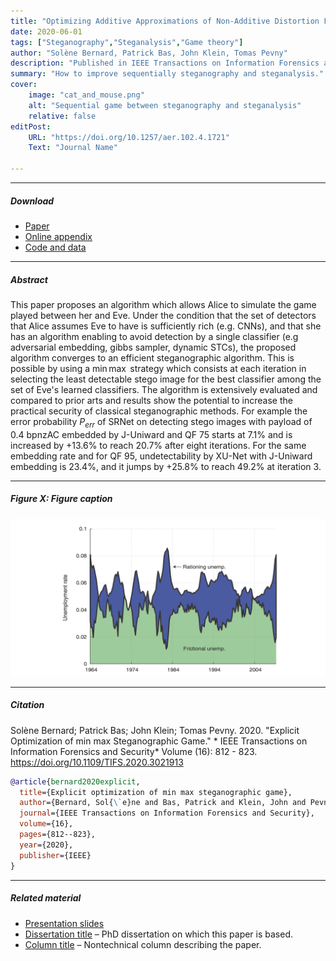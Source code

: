 ```yaml
---
title: "Optimizing Additive Approximations of Non-Additive Distortion Functions" 
date: 2020-06-01
tags: ["Steganography","Steganalysis","Game theory"]
author: "Solène Bernard, Patrick Bas, John Klein, Tomas Pevny"
description: "Published in IEEE Transactions on Information Forensics and Security, 2020." 
summary: "How to improve sequentially steganography and steganalysis." 
cover:
    image: "cat_and_mouse.png"
    alt: "Sequential game between steganography and steganalysis"
    relative: false
editPost:
    URL: "https://doi.org/10.1257/aer.102.4.1721"
    Text: "Journal Name"

---
```


---

##### Download

+ [Paper](paper1.pdf)
+ [Online appendix](appendix1.pdf)
+ [Code and data](https://github.com/pmichaillat/job-rationing)

---

##### Abstract

This paper proposes an algorithm which allows Alice to simulate the game played between her and Eve. Under the condition that the set of detectors that Alice assumes Eve to have is sufficiently rich (e.g. CNNs), and that she has an algorithm enabling to avoid detection by a single classifier (e.g adversarial embedding, gibbs sampler, dynamic STCs), the proposed algorithm converges to an efficient steganographic algorithm. This is possible by using a $\min\max$ strategy which consists at each iteration in selecting the least detectable stego image for the best classifier among the set of Eve's learned classifiers. The algorithm is extensively evaluated and compared to prior arts and results show the potential to increase the practical security of classical steganographic methods. For example the error probability $P_{err}$ of SRNet on detecting stego images with payload of 0.4 bpnzAC embedded by J-Uniward and QF 75 starts at 7.1\% and is increased by +13.6\% to reach 20.7\% after eight iterations. For the same embedding rate and for QF 95, undetectability by XU-Net with J-Uniward embedding is 23.4\%, and it jumps by +25.8\% to reach 49.2\% at iteration 3.

---

##### Figure X: Figure caption

![](paper1.png)

---

##### Citation

Solène Bernard; Patrick Bas; John Klein; Tomas Pevny. 2020. "Explicit Optimization of min max Steganographic Game." * IEEE Transactions on Information Forensics and Security* Volume (16): 812 - 823. https://doi.org/10.1109/TIFS.2020.3021913

```BibTeX
@article{bernard2020explicit,
  title={Explicit optimization of min max steganographic game},
  author={Bernard, Sol{\`e}ne and Bas, Patrick and Klein, John and Pevny, Tomas},
  journal={IEEE Transactions on Information Forensics and Security},
  volume={16},
  pages={812--823},
  year={2020},
  publisher={IEEE}
}
```

---

##### Related material

+ [Presentation slides](presentation1.pdf)
+ [Dissertation title](https://escholarship.org/uc/item/7jr3m96r) – PhD dissertation on which this paper is based.
+ [Column title](https://cep.lse.ac.uk/pubs/download/cp365.pdf) – Nontechnical column describing the paper.

